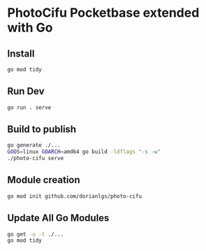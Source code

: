 # PhotoCifu Pocketbase extended with Go

## Install

```bash
go mod tidy
```

## Run Dev

```bash
go run . serve
```

## Build to publish

```bash
go generate ./...
GOOS=linux GOARCH=amd64 go build -ldflags "-s -w"
./photo-cifu serve
```

## Module creation
```bash
go mod init github.com/dorianlgs/photo-cifu
```

## Update All Go Modules
```bash
go get -u -t ./...
go mod tidy
```
